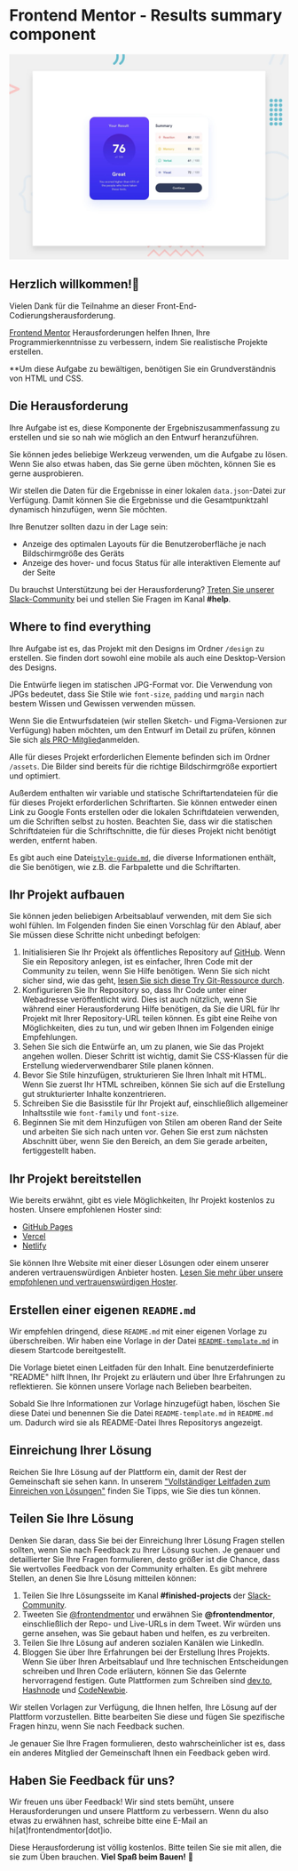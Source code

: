 # Frontend Mentor - Results summary component

![Entwurfsvorschau für die Kodieraufgabe "Results summary component".](./design/desktop-preview.jpg)

## Herzlich willkommen!👋

Vielen Dank für die Teilnahme an dieser Front-End-Codierungsherausforderung.

[Frontend Mentor](https://www.frontendmentor.io) Herausforderungen helfen Ihnen, Ihre Programmierkenntnisse zu verbessern, indem Sie realistische Projekte erstellen.

**Um diese Aufgabe zu bewältigen, benötigen Sie ein Grundverständnis von HTML und CSS.

## Die Herausforderung

Ihre Aufgabe ist es, diese Komponente der Ergebniszusammenfassung zu erstellen und sie so nah wie möglich an den Entwurf heranzuführen.

Sie können jedes beliebige Werkzeug verwenden, um die Aufgabe zu lösen. Wenn Sie also etwas haben, das Sie gerne üben möchten, können Sie es gerne ausprobieren.

Wir stellen die Daten für die Ergebnisse in einer lokalen `data.json`-Datei zur Verfügung. Damit können Sie die Ergebnisse und die Gesamtpunktzahl dynamisch hinzufügen, wenn Sie möchten.

Ihre Benutzer sollten dazu in der Lage sein:

- Anzeige des optimalen Layouts für die Benutzeroberfläche je nach Bildschirmgröße des Geräts 
- Anzeige des hover- und focus Status für alle interaktiven Elemente auf der Seite

Du brauchst Unterstützung bei der Herausforderung? [Treten Sie unserer Slack-Community](https://www.frontendmentor.io/slack) bei und stellen Sie Fragen im Kanal **#help**.

## Where to find everything

Ihre Aufgabe ist es, das Projekt mit den Designs im Ordner `/design` zu erstellen. Sie finden dort sowohl eine mobile als auch eine Desktop-Version des Designs.

Die Entwürfe liegen im statischen JPG-Format vor. Die Verwendung von JPGs bedeutet, dass Sie Stile wie `font-size`, `padding` und `margin` nach bestem Wissen und Gewissen verwenden müssen.

Wenn Sie die Entwurfsdateien (wir stellen Sketch- und Figma-Versionen zur Verfügung) haben möchten, um den Entwurf im Detail zu prüfen, können Sie sich [als PRO-Mitglied](https://www.frontendmentor.io/pro)anmelden.

Alle für dieses Projekt erforderlichen Elemente befinden sich im Ordner `/assets`. Die Bilder sind bereits für die richtige Bildschirmgröße exportiert und optimiert.

Außerdem enthalten wir variable und statische Schriftartendateien für die für dieses Projekt erforderlichen Schriftarten. Sie können entweder einen Link zu Google Fonts erstellen oder die lokalen Schriftdateien verwenden, um die Schriften selbst zu hosten. Beachten Sie, dass wir die statischen Schriftdateien für die Schriftschnitte, die für dieses Projekt nicht benötigt werden, entfernt haben.

Es gibt auch eine Datei[`style-guide.md`](./style-guide.md), die diverse Informationen enthält, die Sie benötigen, wie z.B. die Farbpalette und die Schriftarten.

## Ihr Projekt aufbauen

Sie können jeden beliebigen Arbeitsablauf verwenden, mit dem Sie sich wohl fühlen. Im Folgenden finden Sie einen Vorschlag für den Ablauf, aber Sie müssen diese Schritte nicht unbedingt befolgen:

1. Initialisieren Sie Ihr Projekt als öffentliches Repository auf [GitHub](https://github.com/). Wenn Sie ein Repository anlegen, ist es einfacher, Ihren Code mit der Community zu teilen, wenn Sie Hilfe benötigen. Wenn Sie sich nicht sicher sind, wie das geht, [lesen Sie sich diese Try Git-Ressource durch](https://try.github.io/).
2. Konfigurieren Sie Ihr Repository so, dass Ihr Code unter einer Webadresse veröffentlicht wird. Dies ist auch nützlich, wenn Sie während einer Herausforderung Hilfe benötigen, da Sie die URL für Ihr Projekt mit Ihrer Repository-URL teilen können. Es gibt eine Reihe von Möglichkeiten, dies zu tun, und wir geben Ihnen im Folgenden einige Empfehlungen.
3. Sehen Sie sich die Entwürfe an, um zu planen, wie Sie das Projekt angehen wollen. Dieser Schritt ist wichtig, damit Sie CSS-Klassen für die Erstellung wiederverwendbarer Stile planen können.
4. Bevor Sie Stile hinzufügen, strukturieren Sie Ihren Inhalt mit HTML. Wenn Sie zuerst Ihr HTML schreiben, können Sie sich auf die Erstellung gut strukturierter Inhalte konzentrieren.
5. Schreiben Sie die Basisstile für Ihr Projekt auf, einschließlich allgemeiner Inhaltsstile wie `font-family` und `font-size`.
6. Beginnen Sie mit dem Hinzufügen von Stilen am oberen Rand der Seite und arbeiten Sie sich nach unten vor. Gehen Sie erst zum nächsten Abschnitt über, wenn Sie den Bereich, an dem Sie gerade arbeiten, fertiggestellt haben.

## Ihr Projekt bereitstellen

Wie bereits erwähnt, gibt es viele Möglichkeiten, Ihr Projekt kostenlos zu hosten. Unsere empfohlenen Hoster sind:

- [GitHub Pages](https://pages.github.com/)
- [Vercel](https://vercel.com/)
- [Netlify](https://www.netlify.com/)

Sie können Ihre Website mit einer dieser Lösungen oder einem unserer anderen vertrauenswürdigen Anbieter hosten. [Lesen Sie mehr über unsere empfohlenen und vertrauenswürdigen Hoster](https://medium.com/frontend-mentor/frontend-mentor-trusted-hosting-providers-bf000dfebe).

## Erstellen einer eigenen `README.md`

Wir empfehlen dringend, diese `README.md` mit einer eigenen Vorlage zu überschreiben. Wir haben eine Vorlage in der Datei [`README-template.md`](./README-template.md) in diesem Startcode bereitgestellt.

Die Vorlage bietet einen Leitfaden für den Inhalt. Eine benutzerdefinierte "README" hilft Ihnen, Ihr Projekt zu erläutern und über Ihre Erfahrungen zu reflektieren. Sie können unsere Vorlage nach Belieben bearbeiten.

Sobald Sie Ihre Informationen zur Vorlage hinzugefügt haben, löschen Sie diese Datei und benennen Sie die Datei `README-template.md` in `README.md` um. Dadurch wird sie als README-Datei Ihres Repositorys angezeigt.

## Einreichung Ihrer Lösung

Reichen Sie Ihre Lösung auf der Plattform ein, damit der Rest der Gemeinschaft sie sehen kann. In unserem ["Vollständiger Leitfaden zum Einreichen von Lösungen"](https://medium.com/frontend-mentor/a-complete-guide-to-submitting-solutions-on-frontend-mentor-ac6384162248) finden Sie Tipps, wie Sie dies tun können.


## Teilen Sie Ihre Lösung

Denken Sie daran, dass Sie bei der Einreichung Ihrer Lösung Fragen stellen sollten, wenn Sie nach Feedback zu Ihrer Lösung suchen. Je genauer und detaillierter Sie Ihre Fragen formulieren, desto größer ist die Chance, dass Sie wertvolles Feedback von der Community erhalten.
Es gibt mehrere Stellen, an denen Sie Ihre Lösung mitteilen können:

1. Teilen Sie Ihre Lösungsseite im Kanal **#finished-projects** der [Slack-Community](https://www.frontendmentor.io/slack). 
2. Tweeten Sie [@frontendmentor](https://twitter.com/frontendmentor) und erwähnen Sie **@frontendmentor**, einschließlich der Repo- und Live-URLs in dem Tweet. Wir würden uns gerne ansehen, was Sie gebaut haben und helfen, es zu verbreiten. 
3. Teilen Sie Ihre Lösung auf anderen sozialen Kanälen wie LinkedIn. 
4. Bloggen Sie über Ihre Erfahrungen bei der Erstellung Ihres Projekts. Wenn Sie über Ihren Arbeitsablauf und Ihre technischen Entscheidungen schreiben und Ihren Code erläutern, können Sie das Gelernte hervorragend festigen. Gute Plattformen zum Schreiben sind [dev.to](https://dev.to/), [Hashnode](https://hashnode.com/) und [CodeNewbie](https://community.codenewbie.org/).

Wir stellen Vorlagen zur Verfügung, die Ihnen helfen, Ihre Lösung auf der Plattform vorzustellen. Bitte bearbeiten Sie diese und fügen Sie spezifische Fragen hinzu, wenn Sie nach Feedback suchen.

Je genauer Sie Ihre Fragen formulieren, desto wahrscheinlicher ist es, dass ein anderes Mitglied der Gemeinschaft Ihnen ein Feedback geben wird.

## Haben Sie Feedback für uns?

Wir freuen uns über Feedback! Wir sind stets bemüht, unsere Herausforderungen und unsere Plattform zu verbessern. Wenn du also etwas zu erwähnen hast, schreibe bitte eine E-Mail an hi[at]frontendmentor[dot]io.


Diese Herausforderung ist völlig kostenlos. Bitte teilen Sie sie mit allen, die sie zum Üben brauchen.
**Viel Spaß beim Bauen!** 🚀
